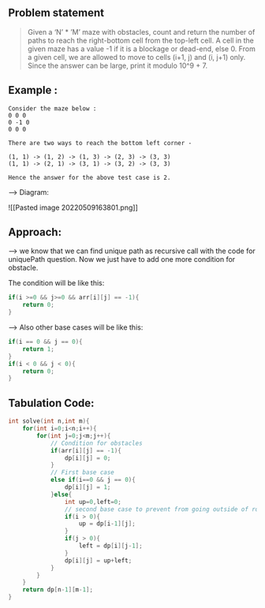 ## Problem statement

>Given a ‘N’ * ’M’ maze with obstacles, count and return the number of paths to reach the right-bottom cell from the top-left cell. A cell in the given maze has a value -1 if it is a blockage or dead-end, else 0. From a given cell, we are allowed to move to cells (i+1, j) and (i, j+1) only. Since the answer can be large, print it modulo 10^9 + 7.

## Example :

```
Consider the maze below :
0 0 0 
0 -1 0 
0 0 0

There are two ways to reach the bottom left corner - 

(1, 1) -> (1, 2) -> (1, 3) -> (2, 3) -> (3, 3)
(1, 1) -> (2, 1) -> (3, 1) -> (3, 2) -> (3, 3)

Hence the answer for the above test case is 2.
```

--> Diagram:

![[Pasted image 20220509163801.png]]

## Approach:

--> we know that we can find unique path as recursive call with the code for uniquePath question. Now we just have to add one more condition for obstacle.

The condition will be like this:

```cpp
if(i >=0 && j>=0 && arr[i][j] == -1){
	return 0;
}
```

--> Also other base cases will be like this:

```cpp
if(i == 0 && j == 0){
	return 1;
}
if(i < 0 && j < 0){
	return 0;
}
```

## Tabulation Code:

```cpp
int solve(int n,int m){
	for(int i=0;i<n;i++){
		for(int j=0;j<m;j++){
			// Condition for obstacles
			if(arr[i][j] == -1){
				dp[i][j] = 0;
			}
			// First base case
			else if(i==0 && j == 0){
				dp[i][j] = 1;
			}else{
				int up=0,left=0;
				// second base case to prevent from going outside of row or column
				if(i > 0){
					up = dp[i-1][j];
				}
				if(j > 0){
					left = dp[i][j-1];
				}
				dp[i][j] = up+left;
			}
		}
	}
	return dp[n-1][m-1];
}
```